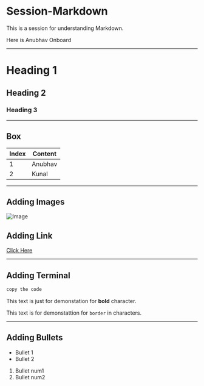 # Session-Markdown
This is a session for understanding Markdown.

Here is Anubhav Onboard

---

# Heading 1
## Heading 2
### Heading 3

---

## Box

| Index | Content |
|---|---|
| 1 | Anubhav |
| 2 | Kunal |

---

## Adding Images

![Image](https://i.kym-cdn.com/entries/icons/original/000/023/977/cover3.jpg)

## Adding Link

[Click Here](https://lh3.googleusercontent.com/proxy/TDMmDX7QJX546k3hhvBCKW9a_LdB3LHgs591odBtkkfss2MClBONdEQPN2pTog2K61nGFmfF-0bgwCX8XQ6jVUGj)

---

## Adding Terminal 

```python
copy the code
```

This text is just for demonstation for **bold** character.

This text is for demonstattion for `border` in characters.

---

## Adding Bullets
- Bullet 1
- Bullet 2

1. Bullet num1
2. Bullet num2
